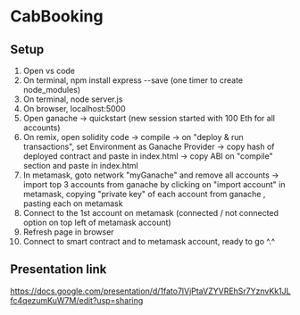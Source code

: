 # CabBooking

## Setup

1. Open vs code
2. On terminal, npm install express --save (one timer to create node_modules)
3. On terminal, node server.js
4. On browser, localhost:5000
5. Open ganache -> quickstart (new session started with 100 Eth for all accounts)
6. On remix, open solidity code -> compile -> on "deploy & run transactions", set Environment as Ganache Provider -> copy hash of deployed contract and paste in index.html -> copy ABI on "compile" section and paste in index.html
7. In metamask, goto network "myGanache" and remove all accounts -> import top 3 accounts from ganache by clicking on "import account" in metamask, copying "private key" of each account from ganache , pasting each on metamask
8. Connect to the 1st account on metamask (connected / not connected option on top left of metamask account)
9. Refresh page in browser
10. Connect to smart contract and to metamask account, ready to go ^.^

## Presentation link

https://docs.google.com/presentation/d/1fato7lVjPtaVZYVREhSr7YznvKk1JLfc4qezumKuW7M/edit?usp=sharing 
